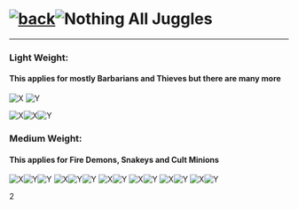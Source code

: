 # [![back](https://cdn.discordapp.com/emojis/887168885747511396?size=32)](https://dxrpy.github.io/Dxrpys-Garbage-Website/castle)![`Nothing`](https://cdn.discordapp.com/attachments/584355797366997002/889386862916014090/nothing.png) All Juggles

---

### Light Weight:
#### This applies for mostly Barbarians and Thieves but there are many more

![X](https://user-images.githubusercontent.com/64295233/138256597-34a928cb-d366-4524-85cf-b781dc3af844.png)
![Y](https://user-images.githubusercontent.com/64295233/138256611-fa628b00-2a5a-4416-a913-f410790bdd3b.png)


![X](https://user-images.githubusercontent.com/64295233/138256597-34a928cb-d366-4524-85cf-b781dc3af844.png)![X](https://user-images.githubusercontent.com/64295233/138256597-34a928cb-d366-4524-85cf-b781dc3af844.png)![Y](https://user-images.githubusercontent.com/64295233/138256611-fa628b00-2a5a-4416-a913-f410790bdd3b.png)

### Medium Weight:
#### This applies for Fire Demons, Snakeys and Cult Minions

![X](https://user-images.githubusercontent.com/64295233/138256597-34a928cb-d366-4524-85cf-b781dc3af844.png)![Y](https://user-images.githubusercontent.com/64295233/138254999-0ec5f344-5afa-4741-83a0-64adf53b7ea9.png)![Y](https://user-images.githubusercontent.com/64295233/138256611-fa628b00-2a5a-4416-a913-f410790bdd3b.png) ![X](https://user-images.githubusercontent.com/64295233/138256597-34a928cb-d366-4524-85cf-b781dc3af844.png)![Y](https://user-images.githubusercontent.com/64295233/138256611-fa628b00-2a5a-4416-a913-f410790bdd3b.png)![Y](https://user-images.githubusercontent.com/64295233/138256611-fa628b00-2a5a-4416-a913-f410790bdd3b.png) ![X](https://user-images.githubusercontent.com/64295233/138256597-34a928cb-d366-4524-85cf-b781dc3af844.png)![Y](https://user-images.githubusercontent.com/64295233/138256611-fa628b00-2a5a-4416-a913-f410790bdd3b.png) ![X](https://user-images.githubusercontent.com/64295233/138256597-34a928cb-d366-4524-85cf-b781dc3af844.png)![Y](https://user-images.githubusercontent.com/64295233/138256611-fa628b00-2a5a-4416-a913-f410790bdd3b.png) ![X](https://user-images.githubusercontent.com/64295233/138256597-34a928cb-d366-4524-85cf-b781dc3af844.png)![Y](https://user-images.githubusercontent.com/64295233/138256611-fa628b00-2a5a-4416-a913-f410790bdd3b.png) ![X](https://user-images.githubusercontent.com/64295233/138256597-34a928cb-d366-4524-85cf-b781dc3af844.png)![Y](https://user-images.githubusercontent.com/64295233/138256611-fa628b00-2a5a-4416-a913-f410790bdd3b.png)

2

